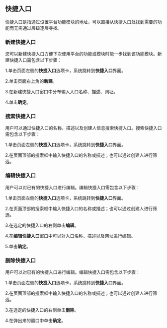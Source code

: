 ## 快捷入口
快捷入口是指通过设置平台功能模块的地址，可以直接从快捷入口处找到需要的功能而无需通过层级逐层寻找。

### 新建快捷入口
您可以新建快捷入口方便下次使用平台的功能或模块时能一步找到该功能模块。新建快捷入口需包含以下步骤：

1.单击页面左侧的**快捷入口**选项卡，系统跳转到**快捷入口**界面。

2.单击页面右上角的**新建**。

3.在新建快捷入口窗口中分布输入入口名称、描述、网址。

4.单击**确定**。

### 搜索快捷入口
用户可以通过快捷入口的名称、描述以及创建人信息搜索快捷入口。搜索快捷入口需包含以下步骤：

1.单击页面左侧的**快捷入口**选项卡，系统跳转到**快捷入口**界面。

2.在页面顶部的搜索框中输入快捷入口的名称或描述；也可以通过创建人进行筛选。

### 编辑快捷入口
用户可以对已有的快捷入口进行编辑。编辑快捷入口需包含以下步骤：

1.单击页面左侧的**快捷入口**选项卡，系统跳转到**快捷入口**界面。

2.在页面顶部的搜索框中输入快捷入口的名称或描述；也可以通过创建人进行筛选。

3.在选定的快捷入口的右侧单击**编辑**。

4.在**编辑快捷入口**窗口中可以对入口名称、描述以及网址进行编辑。

5.单击**确定**。

### 删除快捷入口
用户可以对已有的快捷入口进行编辑。编辑快捷入口需包含以下步骤：

1.单击页面左侧的**快捷入口**选项卡，系统跳转到**快捷入口**界面。

2.在页面顶部的搜索框中输入快捷入口的名称或描述；也可以通过创建人进行筛选。

3.在选定的快捷入口的右侧单击**删除**。

4.在弹出来的窗口中单击**确定**。











